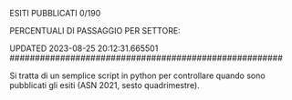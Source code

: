 ESITI PUBBLICATI 0/190 

PERCENTUALI DI PASSAGGIO PER SETTORE:

UPDATED 2023-08-25 20:12:31.665501
###################################################### 

Si tratta di un semplice script in python per controllare quando sono pubblicati gli esiti (ASN 2021, sesto quadrimestre).


